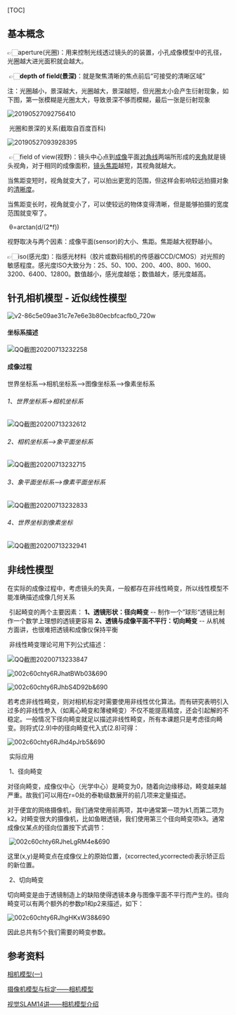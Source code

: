 [TOC]

## 基本概念

​		👉🏻aperture(光圈)：用来控制光线透过镜头的的装置，小孔成像模型中的孔径，光圈越大进光面积就会越大。

​		👉🏻**depth of field(景深)**：就是聚焦清晰的焦点前后“可接受的清晰区域”

​		注：光圈越小，景深越大，光圈越大，景深越短，但光圈太小会产生衍射现象，如下图，第一张模糊是光圈太大，导致景深不够而模糊，最后一张是衍射现象

![20190527092756410](.markdown.images/20190527092756410.png)

​		光圈和景深的关系(截取自百度百科)

![20190527093928395](.markdown.images/20190527093928395.png)

​		👉🏻field of view(视野)：镜头中心点到[成像](https://baike.baidu.com/item/成像)平面[对角线](https://baike.baidu.com/item/对角线)两端所形成的[夹角](https://baike.baidu.com/item/夹角)就是镜头视角，对于相同的成像面积，[镜头焦距](https://baike.baidu.com/item/镜头焦距)越短，其视角就越大。

​				当焦距变短时，视角就变大了，可以拍出更宽的范围，但这样会影响较远拍摄对象的[清晰度](https://baike.baidu.com/item/清晰度)。

​				当焦距变长时，视角就变小了，可以使较远的物体变得清晰，但是能够拍摄的宽度范围就变窄了。

​																				θ=arctan(d/(2*f))

​				视野取决与两个因素：成像平面(sensor)的大小、焦距。焦距越大视野越小。

​		👉🏻iso(感光度)：指感光材料（胶片或数码相机的传感器CCD/CMOS）对光照的敏感程度。感光度ISO大致分为：25、50、100、200、400、800、1600、3200、6400、12800。数值越小，感光度越低；数值越大，感光度越高。

## 针孔相机模型 - 近似线性模型

![v2-86c5e09ae31c7e7e6e3b80ecbfcacfb0_720w](.markdown.images/v2-86c5e09ae31c7e7e6e3b80ecbfcacfb0_720w.jpg)

#### 坐标系描述

![QQ截图20200713232258](.markdown.images/QQ%E6%88%AA%E5%9B%BE20200713232258.png)

#### 成像过程

世界坐标系—>相机坐标系—>图像坐标系—>像素坐标系

###### 1、世界坐标系->相机坐标系

![QQ截图20200713232612](.markdown.images/QQ%E6%88%AA%E5%9B%BE20200713232612.png)

###### 2、相机坐标系–>象平面坐标系

![QQ截图20200713232715](.markdown.images/QQ%E6%88%AA%E5%9B%BE20200713232715.png)

###### 3、象平面坐标系–>像素平面坐标系

![QQ截图20200713232833](.markdown.images/QQ%E6%88%AA%E5%9B%BE20200713232833.png)

###### 4、世界坐标到像素坐标

![QQ截图20200713232941](.markdown.images/QQ%E6%88%AA%E5%9B%BE20200713232941.png)

## 非线性模型

​		在实际的成像过程中，考虑镜头的失真，一般都存在非线性畸变，所以线性模型不能准确描述成像几何关系

​		引起畸变的两个主要因素：
 			**1、透镜形状：径向畸变** -- 制作一个”球形“透镜比制作一个数学上理想的透镜更容易
 			**2、透镜与成像平面不平行：切向畸变**   -- 从机械方面讲，也很难把透镜和成像仪保持平衡

​		非线性畸变理论可用下列公式描述：

![QQ截图20200713233847](.markdown.images/QQ%E6%88%AA%E5%9B%BE20200713233847.png)

![002c60chty6RJhatBWb03&690](.markdown.images/002c60chty6RJhatBWb03&690.jpeg)

![002c60chty6RJhbS4D92b&690](.markdown.images/002c60chty6RJhbS4D92b&690.jpeg)

​		若考虑非线性畸变，则对相机标定时需要使用非线性优化算法。而有研究表明引入过多的非线性参入（如离心畸变和薄棱畸变）不仅不能提高精度，还会引起解的不稳定。一般情况下径向畸变就足以描述非线性畸变，所有本课题只是考虑径向畸变。则将式(2.9)中的径向畸变代入式(2.8)可得：

![002c60chty6RJhd4pJrb5&690](.markdown.images/002c60chty6RJhd4pJrb5&690.jpeg)

​		实际应用

​		1、径向畸变

​		对径向畸变，成像仪中心（光学中心）是畸变为0，随着向边缘移动，畸变越来越严重。故我们可以用在r=0处的泰勒级数展开的前几项来定量描述。

​		对于便宜的网络摄像机，我们通常使用前两项，其中通常第一项为k1,而第二项为k2。对畸变很大的摄像机，比如鱼眼透镜，我们使用第三个径向畸变项k3。通常成像仪某点的径向位置按下式调节：

​																					![002c60chty6RJheLgRM4e&690](.markdown.images/002c60chty6RJheLgRM4e&690.jpeg)
 

​		这里(x,y)是畸变点在成像仪上的原始位置，(xcorrected,ycorrected)表示矫正后的新位置。

​		2、切向畸变

​		切向畸变是由于透镜制造上的缺陷使得透镜本身与图像平面不平行而产生的。径向畸变可以有两个额外的参数p1和p2来描述，如下：

![002c60chty6RJhgHKxW38&690](.markdown.images/002c60chty6RJhgHKxW38&690.jpeg)

因此总共有5个我们需要的畸变参数。

## 参考资料

[相机模型(一)](https://blog.csdn.net/u011144848/article/details/90605108)

[摄像机模型与标定——相机模型](http://blog.sina.com.cn/s/blog_77dd9d490102viun.html)

[视觉SLAM14讲——相机模型介绍](https://zhuanlan.zhihu.com/p/41023782)

